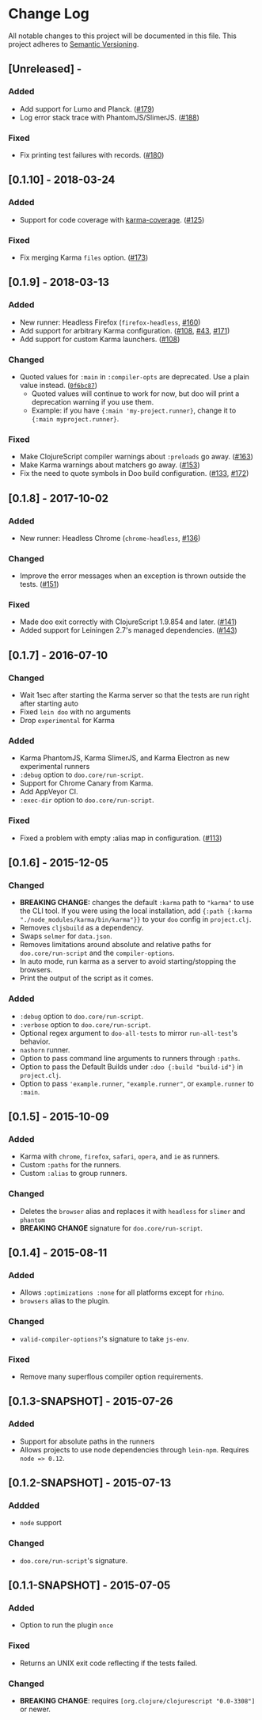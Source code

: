 # Change Log
All notable changes to this project will be documented in this file.
This project adheres to [Semantic Versioning](http://semver.org/).

## [Unreleased] -

### Added
- Add support for Lumo and Planck. ([#179](https://github.com/bensu/doo/pull/179))
- Log error stack trace with PhantomJS/SlimerJS. ([#188](https://github.com/bensu/doo/pull/188))

### Fixed
- Fix printing test failures with records. ([#180](https://github.com/bensu/doo/issues/180))

## [0.1.10] - 2018-03-24

### Added

- Support for code coverage with [karma-coverage](https://github.com/karma-runner/karma-coverage). ([#125](https://github.com/bensu/doo/pull/125))

### Fixed
- Fix merging Karma `files` option. ([#173](https://github.com/bensu/doo/pull/173))

## [0.1.9] - 2018-03-13

### Added
- New runner: Headless Firefox (`firefox-headless`, [#160](https://github.com/bensu/doo/pull/160))
- Add support for arbitrary Karma configuration. ([#108](https://github.com/bensu/doo/pull/108), [#43](https://github.com/bensu/doo/issues/43), [#171](https://github.com/bensu/doo/pull/171))
- Add support for custom Karma launchers. ([#108](https://github.com/bensu/doo/pull/108))

### Changed
- Quoted values for `:main` in `:compiler-opts` are deprecated. Use a plain value instead. ([`0f6bc87`](https://github.com/bensu/doo/commit/0f6bc8764dacff1d7ebae954e85722ecf9c680e3))
  - Quoted values will continue to work for now, but doo will print a deprecation warning if you use them.
  - Example: if you have `{:main 'my-project.runner}`, change it to `{:main myproject.runner}`.

### Fixed
- Make ClojureScript compiler warnings about `:preloads` go away. ([#163](https://github.com/bensu/doo/issues/163))
- Make Karma warnings about matchers go away. ([#153](https://github.com/bensu/doo/pull/153))
- Fix the need to quote symbols in Doo build configuration. ([#133](https://github.com/bensu/doo/issues/133), [#172](https://github.com/bensu/doo/pull/172))

## [0.1.8] - 2017-10-02

### Added
- New runner: Headless Chrome (`chrome-headless`, [#136](https://github.com/bensu/doo/pull/136)) 

### Changed
- Improve the error messages when an exception is thrown outside the tests. ([#151](https://github.com/bensu/doo/issues/151))

### Fixed
- Made doo exit correctly with ClojureScript 1.9.854 and later. ([#141](https://github.com/bensu/doo/pull/141))
- Added support for Leiningen 2.7's managed dependencies. ([#143](https://github.com/bensu/doo/pull/143))

## [0.1.7] - 2016-07-10

### Changed
- Wait 1sec after starting the Karma server so that the tests are run right after starting auto
- Fixed `lein doo` with no arguments
- Drop `experimental` for Karma

### Added
- Karma PhantomJS, Karma SlimerJS, and Karma Electron as new experimental runners
- `:debug` option to `doo.core/run-script`.
- Support for Chrome Canary from Karma.
- Add AppVeyor CI.
- `:exec-dir` option to `doo.core/run-script`.

### Fixed
- Fixed a problem with empty :alias map in configuration. ([#113](https://github.com/bensu/doo/issues/113))

## [0.1.6] - 2015-12-05

### Changed
- **BREAKING CHANGE:** changes the default `:karma` path to
    `"karma"` to use the CLI tool. If you were using the local
    installation, add `{:path {:karma "./node_modules/karma/bin/karma"}}`
    to your `doo` config in `project.clj`.
- Removes `cljsbuild` as a dependency.
- Swaps `selmer` for `data.json`.
- Removes limitations around absolute and relative paths for
  `doo.core/run-script` and the `compiler-options`.
- In auto mode, run karma as a server to avoid starting/stopping the
  browsers.
- Print the output of the script as it comes.

### Added
- `:debug` option to `doo.core/run-script`.
- `:verbose` option to `doo.core/run-script`.
- Optional regex argument to `doo-all-tests` to mirror
  `run-all-test`'s behavior.
- `nashorn` runner.
- Option to pass command line arguments to runners through `:paths`.
- Option to pass the Default Builds under `:doo {:build "build-id"}`
  in `project.clj`.
- Option to pass `'example.runner`, `"example.runner"`, or
  `example.runner` to `:main`.

## [0.1.5] - 2015-10-09

### Added
- Karma with `chrome`, `firefox`, `safari`, `opera`, and `ie` as
  runners.
- Custom `:paths` for the runners.
- Custom `:alias` to group runners.

### Changed
- Deletes the `browser` alias and replaces it with
  `headless` for `slimer` and `phantom`
- **BREAKING CHANGE** signature for `doo.core/run-script`.

## [0.1.4] - 2015-08-11

### Added
- Allows `:optimizations :none` for all platforms except for `rhino`.
- `browsers` alias to the plugin.

### Changed
- `valid-compiler-options?`'s signature to take `js-env`.

### Fixed
- Remove many superflous compiler option requirements.

## [0.1.3-SNAPSHOT] - 2015-07-26

### Added
- Support for absolute paths in the runners
- Allows projects to use node dependencies through `lein-npm`.
  Requires `node => 0.12`.

## [0.1.2-SNAPSHOT] - 2015-07-13

### Addded
- `node` support

### Changed
- `doo.core/run-script`'s signature.

## [0.1.1-SNAPSHOT] - 2015-07-05

### Added
- Option to run the plugin `once`

### Fixed
- Returns an UNIX exit code reflecting if the tests failed.

### Changed
- **BREAKING CHANGE**: requires `[org.clojure/clojurescript "0.0-3308"]` or newer.
